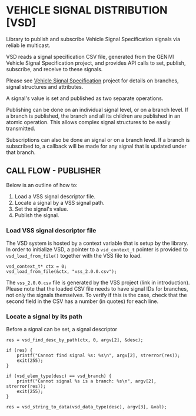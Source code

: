 # VEHICLE SIGNAL DISTRIBUTION [VSD]
Library to publish and subscribe Vehicle Signal Specification signals
via reliab le multicast.


VSD reads a signal specification CSV file, generated from the GENIVI
Vehicle Signal Specification project, and provides API calls to
set, publish, subscribe, and receive to these signals.

Please see [Vehicle Signal Specification](https://github.com/GENIVI/vehicle_signal_specification)
project for details on branches, signal structures and attributes.

A signal\'s value is set and published as two separate operations.

Publishing can be done on an individual signal level, or on a branch
level. If a branch is published, the branch and all its children are
published in an atomic operation. This allows complex signal
structures to be easily transmitted.

Subscriptions can also be done an signal or on a branch level. If a
branch is subscribed to, a callback will be made for any signal that
is updated under that branch.


## CALL FLOW - PUBLISHER
Below is an outline of how to:

1. Load a VSS signal descriptor file.
2. Locate a signal by a VSS signal path.
3. Set the signal\'s value.
4. Publish the signal.


### Load VSS signal descriptor file

The VSD system is hosted by a context variable that is setup by the library.
In order to initialize VSD, a pointer to a `vsd_context_t` pointer is provided
to `vsd_load_from_file()` together with the VSS file to load.

    vsd_context_t* ctx = 0;
    vsd_load_from_file(&ctx, "vss_2.0.0.csv");

The `vss_2.0.0.csv` file is generated by the VSS project (link in
introduction). Please note that the loaded CSV file needs to have
signal IDs for branches, not only the signals themselves.  To verify
if this is the case, check that the second field in the CSV has a
number (in quotes) for each line.

### Locate a signal by its path
Before a signal can be set, a signal descriptor



    res = vsd_find_desc_by_path(ctx, 0, argv[2], &desc);

    if (res) {
        printf("Cannot find signal %s: %s\n", argv[2], strerror(res));
        exit(255);
    }

    if (vsd_elem_type(desc) == vsd_branch) {
        printf("Cannot signal %s is a branch: %s\n", argv[2], strerror(res));
        exit(255);
    }

    res = vsd_string_to_data(vsd_data_type(desc), argv[3], &val);
